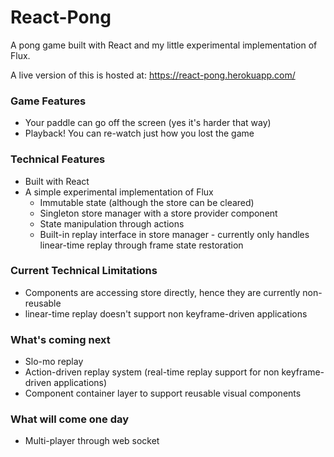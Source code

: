 # React-Pong
<!-- ## H2
### H3
#### H4
##### H5
###### H6 -->

A pong game built with React and my little experimental implementation of Flux.

A live version of this is hosted at: https://react-pong.herokuapp.com/

### Game Features
- Your paddle can go off the screen (yes it's harder that way)
- Playback! You can re-watch just how you lost the game

### Technical Features
- Built with React
- A simple experimental implementation of Flux
	- Immutable state (although the store can be cleared)
	- Singleton store manager with a store provider component
	- State manipulation through actions
	- Built-in replay interface in store manager - currently only handles linear-time replay through frame state restoration

### Current Technical Limitations
- Components are accessing store directly, hence they are currently non-reusable
- linear-time replay doesn't support non keyframe-driven applications

### What's coming next
- Slo-mo replay
- Action-driven replay system (real-time replay support for non keyframe-driven applications)
- Component container layer to support reusable visual components

### What will come one day
- Multi-player through web socket


<!-- Alt-H1 -->
<!-- ====== -->

<!-- Alt-H2 -->
<!-- ------ -->
